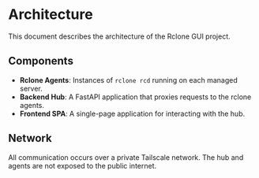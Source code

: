 # Architecture

This document describes the architecture of the Rclone GUI project.

## Components

- **Rclone Agents**: Instances of `rclone rcd` running on each managed server.
- **Backend Hub**: A FastAPI application that proxies requests to the rclone agents.
- **Frontend SPA**: A single-page application for interacting with the hub.

## Network

All communication occurs over a private Tailscale network. The hub and agents are not exposed to the public internet.
